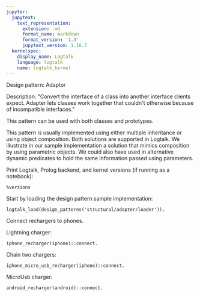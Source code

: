 ```yaml
---
jupyter:
  jupytext:
    text_representation:
      extension: .md
      format_name: markdown
      format_version: '1.3'
      jupytext_version: 1.16.7
  kernelspec:
    display_name: Logtalk
    language: logtalk
    name: logtalk_kernel
---
```


<!--
________________________________________________________________________

This file is part of Logtalk <https://logtalk.org/>  
SPDX-FileCopyrightText: 1998-2025 Paulo Moura <pmoura@logtalk.org>  
SPDX-License-Identifier: Apache-2.0

Licensed under the Apache License, Version 2.0 (the "License");
you may not use this file except in compliance with the License.
You may obtain a copy of the License at

    http://www.apache.org/licenses/LICENSE-2.0

Unless required by applicable law or agreed to in writing, software
distributed under the License is distributed on an "AS IS" BASIS,
WITHOUT WARRANTIES OR CONDITIONS OF ANY KIND, either express or implied.
See the License for the specific language governing permissions and
limitations under the License.
________________________________________________________________________
-->

Design pattern:
	Adaptor

Description:
	"Convert the interface of a class into another interface clients
	expect. Adapter lets classes work together that couldn't otherwise
	because of incompatible interfaces."

This pattern can be used with both classes and prototypes.

This pattern is usually implemented using either multiple inheritance
or using object composition. Both solutions are supported in Logtalk.
We illustrate in our sample implementation a solution that mimics
composition by using parametric objects. We could also have used in
alternative dynamic predicates to hold the same information passed
using parameters.

Print Logtalk, Prolog backend, and kernel versions (if running as a notebook):

```logtalk
%versions
```

Start by loading the design pattern sample implementation:

```logtalk
logtalk_load(design_patterns('structural/adapter/loader')).
```

Connect rechargers to phones.

Lightning charger:

```logtalk
iphone_recharger(iphone)::connect.
```

<!--
Lightning connected
Recharge Started
  Recharge 25%
  Recharge 50%
  Recharge 75%
Recharge Finished

true.
-->

Chain two chargers:

```logtalk
iphone_micro_usb_recharger(iphone)::connect.
```

<!--
MicroUsb connected
Lightning connected
Recharge Started
  Recharge 25%
  Recharge 50%
  Recharge 75%
Recharge Finished

true.
-->

MicroUsb charger:

```logtalk
android_recharger(android)::connect.
```

<!--
MicroUsb connected
Recharge Started
  Recharge 20%
  Recharge 40%
  Recharge 60%
  Recharge 80%
Recharge Finished

true.
-->
